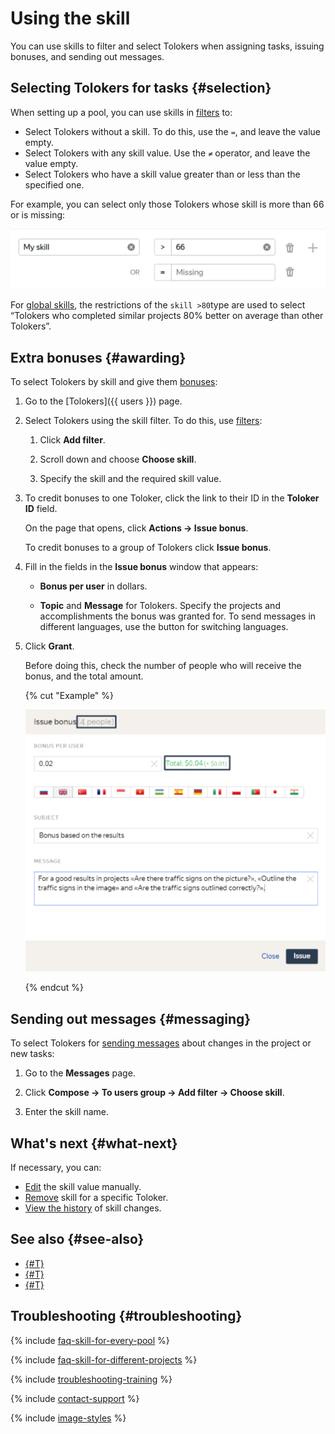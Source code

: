 # Using the skill

You can use skills to filter and select Tolokers when assigning tasks, issuing bonuses, and sending out messages.

## Selecting Tolokers for tasks {#selection}

When setting up a pool, you can use skills in [filters](filters.md) to:

- Select Tolokers without a skill. To do this, use the `=`, and leave the value empty.
- Select Tolokers with any skill value. Use the `≠` operator, and leave the value empty.
- Select Tolokers who have a skill value greater than or less than the specified one.

For example, you can select only those Tolokers whose skill is more than 66 or is missing:

![](../_images/other/qcr-control_example_filter.png)

For [global skills](nav-cross-project.md), the restrictions of the `skill >80`type are used to select “Tolokers who completed similar projects 80% better on average than other Tolokers”.

## Extra bonuses {#awarding}

To select Tolokers by skill and give them [bonuses](../../glossary.md#bonus):

1. Go to the [Tolokers]({{ users }}) page.

1. Select Tolokers using the skill filter. To do this, use [filters](../../glossary.md#filters):

    1. Click **Add filter**.

    1. Scroll down and choose **Choose skill**.

    1. Specify the skill and the required skill value.

1. To credit bonuses to one Toloker, click the link to their ID in the **Toloker ID** field.

    On the page that opens, click **Actions → Issue bonus**.

    To credit bonuses to a group of Tolokers click **Issue bonus**.

1. Fill in the fields in the **Issue bonus** window that appears:

    - **Bonus per user** in dollars.

    - **Topic** and **Message** for Tolokers. Specify the projects and accomplishments the bonus was granted for. To send messages in different languages, use the button for switching languages.

1. Click **Grant**.

    Before doing this, check the number of people who will receive the bonus, and the total amount.

    {% cut "Example" %}

    ![](../_images/bonus/bonus-group-performers-1.png)

    {% endcut %}

## Sending out messages {#messaging}

To select Tolokers for [sending messages](qa-assign.md) about changes in the project or new tasks:

1. Go to the **Messages** page.

1. Click **Compose → To users group → Add filter → Choose skill**.

1. Enter the skill name.

## What's next {#what-next}

If necessary, you can:

- [Edit](nav-edit.md) the skill value manually.
- [Remove](nav-delete.md) skill for a specific Toloker.
- [View the history](nav-history.md) of skill changes.

## See also {#see-also}

- [{#T}](nav-create.md)
- [{#T}](nav-assign.md)
- [{#T}](filters.md)

## Troubleshooting {#troubleshooting}

{% include [faq-skill-for-every-pool](../_includes/faq/pool-setup/skill-for-every-pool.md) %}

{% include [faq-skill-for-different-projects](../_includes/faq/pool-setup/skill-for-different-projects.md) %}

{% include [troubleshooting-training](../_includes/troubleshooting/users/training.md) %}

{% include [contact-support](../_includes/contact-support.md) %}

{% include [image-styles](../../../_includes/image-styles-internal.md) %}